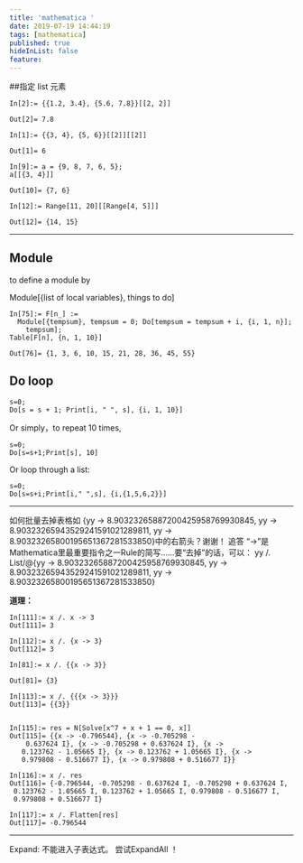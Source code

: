 ```yaml
---
title: 'mathematica '
date: 2019-07-19 14:44:19
tags: [mathematica]
published: true
hideInList: false
feature: 
---
```

##指定 list 元素

```
In[2]:= {{1.2, 3.4}, {5.6, 7.8}}[[2, 2]]

Out[2]= 7.8

In[1]:= {{3, 4}, {5, 6}}[[2]][[2]]

Out[1]= 6

In[9]:= a = {9, 8, 7, 6, 5};
a[[{3, 4}]]

Out[10]= {7, 6}

In[12]:= Range[11, 20][[Range[4, 5]]]

Out[12]= {14, 15}

```
-------------------
## Module

to define a module by

Module[{list of local variables}, things to do]


```
In[75]:= F[n_] := 
  Module[{tempsum}, tempsum = 0; Do[tempsum = tempsum + i, {i, 1, n}];
    tempsum];
Table[F[n], {n, 1, 10}]

Out[76]= {1, 3, 6, 10, 15, 21, 28, 36, 45, 55}
```
## Do loop

```
s=0;
Do[s = s + 1; Print[i, " ", s], {i, 1, 10}]
```

Or simply，to repeat 10 times,

```
s=0;
Do[s=s+1;Print[s], 10]
```

Or loop through a list:

```
s=0;
Do[s=s+i;Print[i," ",s], {i,{1,5,6,2}}]
```


--------------

如何批量去掉表格如
{yy -> 8.90323265887200425958769930845, 
 yy -> 8.90323265943529241591021289811, 
 yy -> 8.90323265800195651367281533850}中的右箭头？谢谢！
追答
“->”是Mathematica里最重要指令之一Rule的简写……要“去掉”的话，可以：
yy /. List/@{yy -> 8.90323265887200425958769930845, 
 yy -> 8.90323265943529241591021289811, 
 yy -> 8.90323265800195651367281533850}
 
 
 
**道理：**

```
In[111]:= x /. x -> 3
Out[111]= 3

In[112]:= x /. {x -> 3}
Out[112]= 3

In[81]:= x /. {{x -> 3}}

Out[81]= {3}

In[113]:= x /. {{{x -> 3}}}
Out[113]= {{3}}


In[115]:= res = N[Solve[x^7 + x + 1 == 0, x]]
Out[115]= {{x -> -0.796544}, {x -> -0.705298 - 
    0.637624 I}, {x -> -0.705298 + 0.637624 I}, {x -> 
   0.123762 - 1.05665 I}, {x -> 0.123762 + 1.05665 I}, {x -> 
   0.979808 - 0.516677 I}, {x -> 0.979808 + 0.516677 I}}

In[116]:= x /. res
Out[116]= {-0.796544, -0.705298 - 0.637624 I, -0.705298 + 0.637624 I, 
 0.123762 - 1.05665 I, 0.123762 + 1.05665 I, 0.979808 - 0.516677 I, 
 0.979808 + 0.516677 I}

In[117]:= x /. Flatten[res]
Out[117]= -0.796544
```


 
 -------------
 
 
 Expand: 不能进入子表达式。 尝试ExpandAll ！